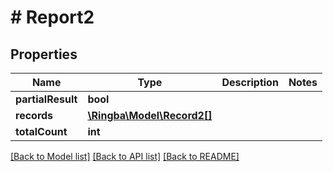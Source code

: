 # # Report2

## Properties

Name | Type | Description | Notes
------------ | ------------- | ------------- | -------------
**partialResult** | **bool** |  |
**records** | [**\Ringba\Model\Record2[]**](Record2.md) |  |
**totalCount** | **int** |  |

[[Back to Model list]](../../README.md#models) [[Back to API list]](../../README.md#endpoints) [[Back to README]](../../README.md)
